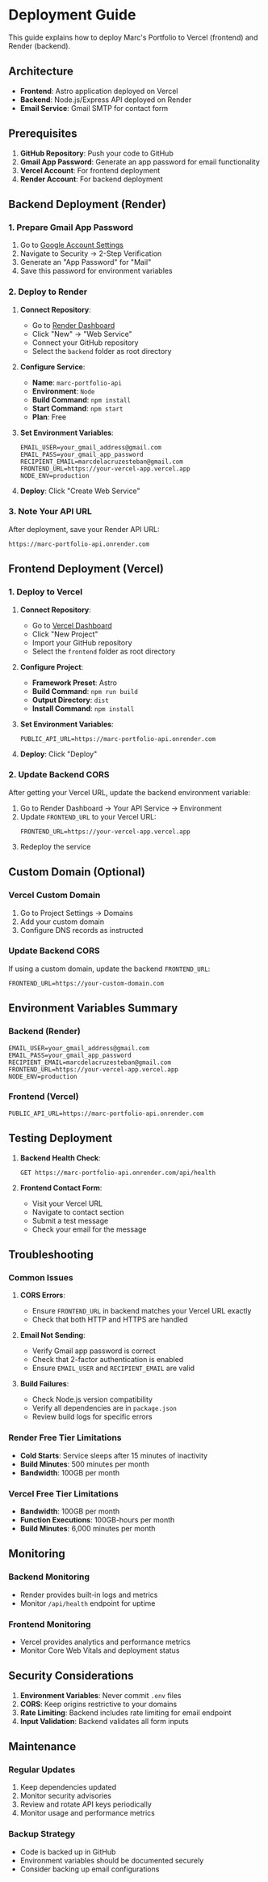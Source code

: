 # Deployment Guide

This guide explains how to deploy Marc's Portfolio to Vercel (frontend) and Render (backend).

## Architecture

- **Frontend**: Astro application deployed on Vercel
- **Backend**: Node.js/Express API deployed on Render
- **Email Service**: Gmail SMTP for contact form

## Prerequisites

1. **GitHub Repository**: Push your code to GitHub
2. **Gmail App Password**: Generate an app password for email functionality
3. **Vercel Account**: For frontend deployment
4. **Render Account**: For backend deployment

## Backend Deployment (Render)

### 1. Prepare Gmail App Password

1. Go to [Google Account Settings](https://myaccount.google.com/)
2. Navigate to Security → 2-Step Verification
3. Generate an "App Password" for "Mail"
4. Save this password for environment variables

### 2. Deploy to Render

1. **Connect Repository**:
   - Go to [Render Dashboard](https://dashboard.render.com/)
   - Click "New" → "Web Service"
   - Connect your GitHub repository
   - Select the `backend` folder as root directory

2. **Configure Service**:
   - **Name**: `marc-portfolio-api`
   - **Environment**: `Node`
   - **Build Command**: `npm install`
   - **Start Command**: `npm start`
   - **Plan**: Free

3. **Set Environment Variables**:
   ```
   EMAIL_USER=your_gmail_address@gmail.com
   EMAIL_PASS=your_gmail_app_password
   RECIPIENT_EMAIL=marcdelacruzesteban@gmail.com
   FRONTEND_URL=https://your-vercel-app.vercel.app
   NODE_ENV=production
   ```

4. **Deploy**: Click "Create Web Service"

### 3. Note Your API URL

After deployment, save your Render API URL:
```
https://marc-portfolio-api.onrender.com
```

## Frontend Deployment (Vercel)

### 1. Deploy to Vercel

1. **Connect Repository**:
   - Go to [Vercel Dashboard](https://vercel.com/dashboard)
   - Click "New Project"
   - Import your GitHub repository
   - Select the `frontend` folder as root directory

2. **Configure Project**:
   - **Framework Preset**: Astro
   - **Build Command**: `npm run build`
   - **Output Directory**: `dist`
   - **Install Command**: `npm install`

3. **Set Environment Variables**:
   ```
   PUBLIC_API_URL=https://marc-portfolio-api.onrender.com
   ```

4. **Deploy**: Click "Deploy"

### 2. Update Backend CORS

After getting your Vercel URL, update the backend environment variable:

1. Go to Render Dashboard → Your API Service → Environment
2. Update `FRONTEND_URL` to your Vercel URL:
   ```
   FRONTEND_URL=https://your-vercel-app.vercel.app
   ```
3. Redeploy the service

## Custom Domain (Optional)

### Vercel Custom Domain

1. Go to Project Settings → Domains
2. Add your custom domain
3. Configure DNS records as instructed

### Update Backend CORS

If using a custom domain, update the backend `FRONTEND_URL`:
```
FRONTEND_URL=https://your-custom-domain.com
```

## Environment Variables Summary

### Backend (Render)
```env
EMAIL_USER=your_gmail_address@gmail.com
EMAIL_PASS=your_gmail_app_password
RECIPIENT_EMAIL=marcdelacruzesteban@gmail.com
FRONTEND_URL=https://your-vercel-app.vercel.app
NODE_ENV=production
```

### Frontend (Vercel)
```env
PUBLIC_API_URL=https://marc-portfolio-api.onrender.com
```

## Testing Deployment

1. **Backend Health Check**:
   ```
   GET https://marc-portfolio-api.onrender.com/api/health
   ```

2. **Frontend Contact Form**:
   - Visit your Vercel URL
   - Navigate to contact section
   - Submit a test message
   - Check your email for the message

## Troubleshooting

### Common Issues

1. **CORS Errors**:
   - Ensure `FRONTEND_URL` in backend matches your Vercel URL exactly
   - Check that both HTTP and HTTPS are handled

2. **Email Not Sending**:
   - Verify Gmail app password is correct
   - Check that 2-factor authentication is enabled
   - Ensure `EMAIL_USER` and `RECIPIENT_EMAIL` are valid

3. **Build Failures**:
   - Check Node.js version compatibility
   - Verify all dependencies are in `package.json`
   - Review build logs for specific errors

### Render Free Tier Limitations

- **Cold Starts**: Service sleeps after 15 minutes of inactivity
- **Build Minutes**: 500 minutes per month
- **Bandwidth**: 100GB per month

### Vercel Free Tier Limitations

- **Bandwidth**: 100GB per month
- **Function Executions**: 100GB-hours per month
- **Build Minutes**: 6,000 minutes per month

## Monitoring

### Backend Monitoring
- Render provides built-in logs and metrics
- Monitor `/api/health` endpoint for uptime

### Frontend Monitoring
- Vercel provides analytics and performance metrics
- Monitor Core Web Vitals and deployment status

## Security Considerations

1. **Environment Variables**: Never commit `.env` files
2. **CORS**: Keep origins restrictive to your domains
3. **Rate Limiting**: Backend includes rate limiting for email endpoint
4. **Input Validation**: Backend validates all form inputs

## Maintenance

### Regular Updates
1. Keep dependencies updated
2. Monitor security advisories
3. Review and rotate API keys periodically
4. Monitor usage and performance metrics

### Backup Strategy
- Code is backed up in GitHub
- Environment variables should be documented securely
- Consider backing up email configurations
